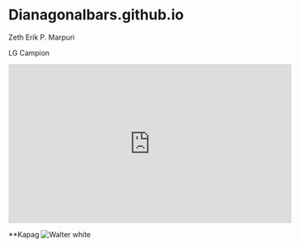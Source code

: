 # Dianagonalbars.github.io
Zeth Erik P. Marpuri

LG Campion
<iframe width="560" height="315" src="https://www.youtube.com/embed/OyDyOweu-PA" title="YouTube video player" frameborder="0" allow="accelerometer; autoplay; clipboard-write; encrypted-media; gyroscope; picture-in-picture; web-share" allowfullscreen></iframe>





**Kapag 
![Walter white](https://user-images.githubusercontent.com/122416461/212218369-385fcd93-1acf-43c3-a163-15848d8b0a4d.png)


